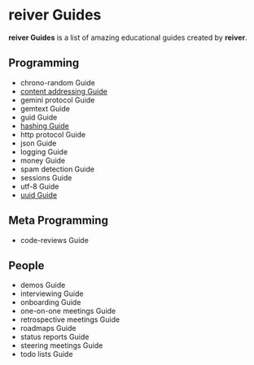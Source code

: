 # reiver Guides

**reiver Guides** is a list of amazing educational guides created by **reiver**.

## Programming

* chrono-random Guide
* [content addressing Guide](http://github.com/reiver/guide-content-addressing)
* gemini protocol Guide
* gemtext Guide
* guid Guide
* [hashing Guide](https://github.com/reiver/guide-hashing)
* http protocol Guide
* json Guide
* logging Guide
* money Guide
* spam detection Guide
* sessions Guide
* utf-8 Guide
* [uuid Guide](https://github.com/reiver/guide-uuid)

## Meta Programming

* code-reviews Guide

## People

* demos Guide
* interviewing Guide
* onboarding Guide
* one-on-one meetings Guide
* retrospective meetings Guide
* roadmaps Guide
* status reports Guide
* steering meetings Guide
* todo lists Guide
